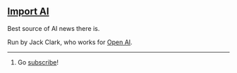 ## [Import AI](#import-ai)

Best source of AI news there is.

Run by Jack Clark, who works for [Open AI](#openAI).

---
1. Go [subscribe](https://jack-clark.net)!
